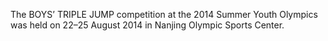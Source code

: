 The BOYS’ TRIPLE JUMP competition at the 2014 Summer Youth Olympics was held on 22–25 August 2014 in Nanjing Olympic Sports Center.

